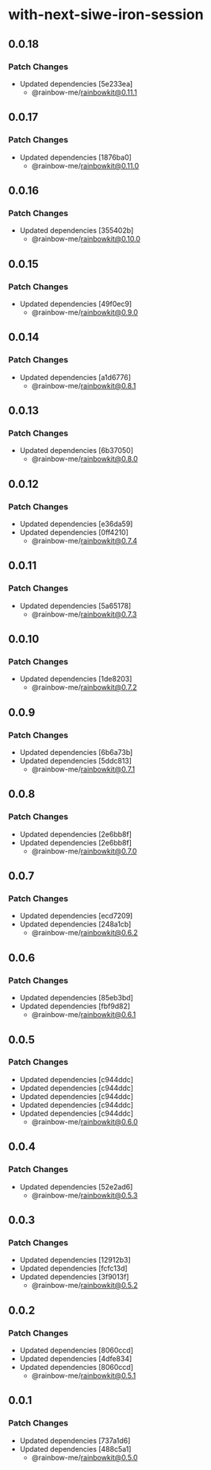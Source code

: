 # with-next-siwe-iron-session

## 0.0.18

### Patch Changes

- Updated dependencies [5e233ea]
  - @rainbow-me/rainbowkit@0.11.1

## 0.0.17

### Patch Changes

- Updated dependencies [1876ba0]
  - @rainbow-me/rainbowkit@0.11.0

## 0.0.16

### Patch Changes

- Updated dependencies [355402b]
  - @rainbow-me/rainbowkit@0.10.0

## 0.0.15

### Patch Changes

- Updated dependencies [49f0ec9]
  - @rainbow-me/rainbowkit@0.9.0

## 0.0.14

### Patch Changes

- Updated dependencies [a1d6776]
  - @rainbow-me/rainbowkit@0.8.1

## 0.0.13

### Patch Changes

- Updated dependencies [6b37050]
  - @rainbow-me/rainbowkit@0.8.0

## 0.0.12

### Patch Changes

- Updated dependencies [e36da59]
- Updated dependencies [0ff4210]
  - @rainbow-me/rainbowkit@0.7.4

## 0.0.11

### Patch Changes

- Updated dependencies [5a65178]
  - @rainbow-me/rainbowkit@0.7.3

## 0.0.10

### Patch Changes

- Updated dependencies [1de8203]
  - @rainbow-me/rainbowkit@0.7.2

## 0.0.9

### Patch Changes

- Updated dependencies [6b6a73b]
- Updated dependencies [5ddc813]
  - @rainbow-me/rainbowkit@0.7.1

## 0.0.8

### Patch Changes

- Updated dependencies [2e6bb8f]
- Updated dependencies [2e6bb8f]
  - @rainbow-me/rainbowkit@0.7.0

## 0.0.7

### Patch Changes

- Updated dependencies [ecd7209]
- Updated dependencies [248a1cb]
  - @rainbow-me/rainbowkit@0.6.2

## 0.0.6

### Patch Changes

- Updated dependencies [85eb3bd]
- Updated dependencies [fbf9d82]
  - @rainbow-me/rainbowkit@0.6.1

## 0.0.5

### Patch Changes

- Updated dependencies [c944ddc]
- Updated dependencies [c944ddc]
- Updated dependencies [c944ddc]
- Updated dependencies [c944ddc]
- Updated dependencies [c944ddc]
  - @rainbow-me/rainbowkit@0.6.0

## 0.0.4

### Patch Changes

- Updated dependencies [52e2ad6]
  - @rainbow-me/rainbowkit@0.5.3

## 0.0.3

### Patch Changes

- Updated dependencies [12912b3]
- Updated dependencies [fcfc13d]
- Updated dependencies [3f9013f]
  - @rainbow-me/rainbowkit@0.5.2

## 0.0.2

### Patch Changes

- Updated dependencies [8060ccd]
- Updated dependencies [4dfe834]
- Updated dependencies [8060ccd]
  - @rainbow-me/rainbowkit@0.5.1

## 0.0.1

### Patch Changes

- Updated dependencies [737a1d6]
- Updated dependencies [488c5a1]
  - @rainbow-me/rainbowkit@0.5.0
